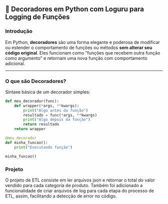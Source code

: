 ## 🧠 Decoradores em Python com Loguru para Logging de Funções

### Introdução

Em Python, **decoradores** são uma forma elegante e poderosa de modificar ou estender o comportamento de funções ou métodos **sem alterar seu código original**. Eles funcionam como "funções que recebem outra função como argumento" e retornam uma nova função com comportamento adicional.

---

### O que são Decoradores?

Sintaxe básica de um decorador simples:

```python
def meu_decorador(func):
    def wrapper(*args, **kwargs):
        print("Algo antes da função")
        resultado = func(*args, **kwargs)
        print("Algo depois da função")
        return resultado
    return wrapper

@meu_decorador
def minha_funcao():
    print("Executando função")

minha_funcao()
```

### Projeto
O projeto de ETL consiste em ler arquivos json e retornar o total do valor vendido para cada categoria de produto.
Também foi adicionado a funcionalidade de criar arquivos de log para cada etapa do processo de ETL, assim, facilitando a detecção de error no código.
